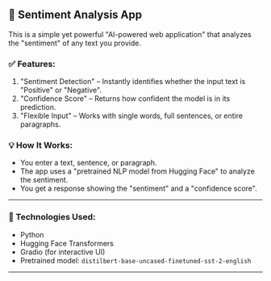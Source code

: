 ## 🚀 Sentiment Analysis App

This is a simple yet powerful "AI-powered web application" that analyzes the "sentiment" of any text you provide.

### ✅ Features:

1. "Sentiment Detection" – Instantly identifies whether the input text is "Positive" or "Negative".
2. "Confidence Score" – Returns how confident the model is in its prediction.
3. "Flexible Input" – Works with single words, full sentences, or entire paragraphs.

### 💡 How It Works:

* You enter a text, sentence, or paragraph.
* The app uses a "pretrained NLP model from Hugging Face" to analyze the sentiment.
* You get a response showing the "sentiment" and a "confidence score".

---

### 📌 Technologies Used:

* Python
* Hugging Face Transformers
* Gradio (for interactive UI)
* Pretrained model: `distilbert-base-uncased-finetuned-sst-2-english`

---
